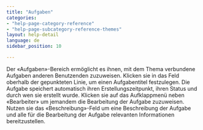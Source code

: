 ```yaml
---
title: "Aufgaben"
categories:
- "help-page-category-reference"
- "help-page-subcategory-reference-themes"
layout: help-detail
language: de
sidebar_position: 10

---
```


Der &laquo;Aufgaben&raquo;-Bereich ermöglicht es ihnen, mit dem Thema verbundene Aufgaben anderen Benutzenden zuzuweisen.
Klicken sie in das Feld oberhalb der gepunkteten Linie, um einen Aufgabentitel festzulegen. Die Aufgabe speichert automatisch ihren Erstellungszeitpunkt, ihren Status und durch wen sie erstellt wurde. Klicken sie auf das Aufklappmenü neben &laquo;Bearbeiter&raquo; um jemandem die Bearbeitung der Aufgabe zuzuweisen. Nutzen sie das &laquo;Beschreibung&raquo;-Feld um eine Beschreibung der Aufgabe und alle für die Bearbeitung der Aufgabe relevanten Informationen bereitzustellen.
